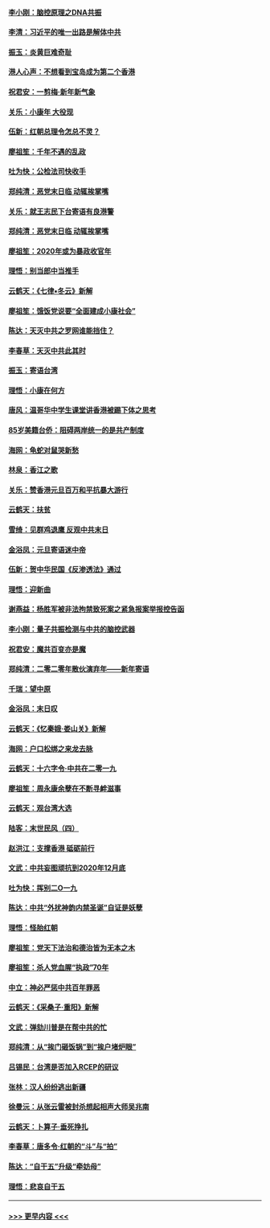 #### [李小刚：脑控原理之DNA共振](../pages/nsc993/n11780962.md?t=01101211) 
#### [李清：习近平的唯一出路是解体中共](../pages/nsc993/n11780866.md?t=01101211) 
#### [振玉：炎黄巨难奇耻](../pages/nsc993/n11779632.md?t=01101211) 
#### [港人心声：不想看到宝岛成为第二个香港](../pages/nsc993/n11778817.md?t=01101211) 
#### [祝君安：一剪梅‧新年新气象](../pages/nsc993/n11776340.md?t=01101211) 
#### [关乐：小康年 大役现](../pages/nsc993/n11774213.md?t=01101211) 
#### [伍新：红朝总理令怎总不灵？](../pages/nsc993/n11770813.md?t=01101211) 
#### [廖祖笙：千年不遇的乱政](../pages/nsc993/n11770373.md?t=01101211) 
#### [吐为快：公检法司快收手](../pages/nsc993/n11770359.md?t=01101211) 
#### [郑纯清：恶党末日临 动辄挨掌嘴](../pages/nsc993/n11769912.md?t=01101211) 
#### [关乐：就王志民下台寄语有良港警](../pages/nsc993/n11769903.md?t=01101211) 
#### [郑纯清：恶党末日临 动辄挨掌嘴](../pages/nsc993/n11769356.md?t=01101211) 
#### [廖祖笙：2020年或为暴政收官年](../pages/nsc993/n11768216.md?t=01101211) 
#### [理悟：别当郎中当推手](../pages/nsc993/n11768243.md?t=01101211) 
#### [云鹤天：《七律▪冬云》新解](../pages/nsc993/n11768204.md?t=01101211) 
#### [廖祖笙：饿饭党说要“全面建成小康社会”](../pages/nsc993/n11767482.md?t=01101211) 
#### [陈达：天灭中共之罗网谁能挡住？](../pages/nsc993/n11767465.md?t=01101211) 
#### [李春草：天灭中共此其时](../pages/nsc993/n11767452.md?t=01101211) 
#### [振玉：寄语台湾](../pages/nsc993/n11767432.md?t=01101211) 
#### [理悟：小康在何方](../pages/nsc993/n11767394.md?t=01101211) 
#### [唐风：温哥华中学生课堂讲香港被踢下体之思考](../pages/nsc993/n11766848.md?t=01101211) 
#### [85岁美籍台侨：阻碍两岸统一的是共产制度](../pages/nsc993/n11765043.md?t=01101211) 
#### [海网：龟蛇对鼠哭新愁](../pages/nsc993/n11764895.md?t=01101211) 
#### [林泉：香江之歌](../pages/nsc993/n11764415.md?t=01101211) 
#### [关乐：赞香港元旦百万和平抗暴大游行](../pages/nsc993/n11764382.md?t=01101211) 
#### [云鹤天：扶贫](../pages/nsc993/n11764245.md?t=01101211) 
#### [雪绮：见群鸡退鹰  反观中共末日](../pages/nsc993/n11762112.md?t=01101211) 
#### [金浴凤：元旦寄语迷中帝](../pages/nsc993/n11761788.md?t=01101211) 
#### [伍新：贺中华民国《反渗透法》通过](../pages/nsc993/n11761994.md?t=01101211) 
#### [理悟：迎新曲](../pages/nsc993/n11761152.md?t=01101211) 
#### [谢燕益：杨胜军被非法拘禁致死案之紧急报案举报控告函](../pages/nsc993/n11756134.md?t=01101211) 
#### [李小刚：量子共振检测与中共的脑控武器](../pages/nsc993/n11754518.md?t=01101211) 
#### [祝君安：魔共百变亦是魔](../pages/nsc993/n11754469.md?t=01101211) 
#### [郑纯清：二零二零年散伙演弃年——新年寄语](../pages/nsc993/n11754195.md?t=01101211) 
#### [千瑞：望中原](../pages/nsc993/n11754159.md?t=01101211) 
#### [金浴凤：末日叹](../pages/nsc993/n11752359.md?t=01101211) 
#### [云鹤天：《忆秦娥‧娄山关》新解](../pages/nsc993/n11752348.md?t=01101211) 
#### [海网：户口松绑之来龙去脉](../pages/nsc993/n11752328.md?t=01101211) 
#### [云鹤天：十六字令‧中共在二零一九](../pages/nsc993/n11752305.md?t=01101211) 
#### [廖祖笙：周永康余孽在不断寻衅滋事](../pages/nsc993/n11751013.md?t=01101211) 
#### [云鹤天：观台湾大选](../pages/nsc993/n11751007.md?t=01101211) 
#### [陆客：末世民风（四）](../pages/nsc993/n11749203.md?t=01101211) 
#### [赵洪江：支撑香港 砥砺前行](../pages/nsc993/n11748482.md?t=01101211) 
#### [文武：中共妄图顽抗到2020年12月底](../pages/nsc993/n11748446.md?t=01101211) 
#### [吐为快：挥别二O一九](../pages/nsc993/n11748411.md?t=01101211) 
#### [陈达：中共“外扰神韵内禁圣诞”自证是妖孽](../pages/nsc993/n11748226.md?t=01101211) 
#### [理悟：怪胎红朝](../pages/nsc993/n11748206.md?t=01101211) 
#### [廖祖笙：党天下法治和德治皆为无本之木](../pages/nsc993/n11748135.md?t=01101211) 
#### [廖祖笙：杀人党血腥“执政”70年](../pages/nsc993/n11745144.md?t=01101211) 
#### [中立：神必严惩中共百年罪恶](../pages/nsc993/n11744970.md?t=01101211) 
#### [云鹤天：《采桑子‧重阳》新解](../pages/nsc993/n11744948.md?t=01101211) 
#### [文武：弹劾川普是在帮中共的忙](../pages/nsc993/n11744758.md?t=01101211) 
#### [郑纯清：从“挨门砸饭锅”到“挨户堵炉眼”](../pages/nsc993/n11744745.md?t=01101211) 
#### [吕锡民：台湾是否加入RCEP的研议](../pages/nsc993/n11744701.md?t=01101211) 
#### [张林：汉人纷纷逃出新疆](../pages/nsc993/n11743530.md?t=01101211) 
#### [徐曼沅：从张云雷被封杀想起相声大师吴兆南](../pages/nsc993/n11741816.md?t=01101211) 
#### [云鹤天：卜算子‧垂死挣扎](../pages/nsc993/n11739956.md?t=01101211) 
#### [李春草：唐多令‧红朝的“斗”与“拍”](../pages/nsc993/n11739830.md?t=01101211) 
#### [陈达：“自干五”升级“牵妨母”](../pages/nsc993/n11739724.md?t=01101211) 
#### [理悟：悲哀自干五](../pages/nsc993/n11739547.md?t=01101211) 

----
#### [ >>> 更早内容 <<< ](../indexes/nsc993-earlier.md)
